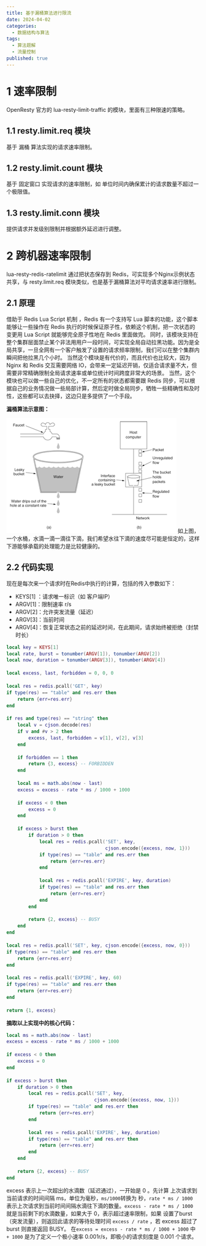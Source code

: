 ```yaml
---
title: 基于漏桶算法进行限流
date: 2024-04-02
categories:
  - 数据结构与算法
tags:
  - 算法题解
  - 流量控制
published: true
---
```

# 1 速率限制
OpenResty 官方的 lua-resty-limit-traffic 的模块，里面有三种限速的策略。

## 1.1 resty.limit.req 模块

基于 漏桶 算法实现的请求速率限制。

## 1.2 resty.limit.count 模块

基于 固定窗口 实现请求的速率限制，如 单位时间内确保累计的请求数量不超过一个极限值。

## 1.3 resty.limit.conn 模块

提供请求并发级别限制并根据额外延迟进行调整。

# 2 跨机器速率限制

lua-resty-redis-ratelimit 通过把状态保存到 Redis，可实现多个Nginx示例状态共享，与 resty.limit.req 模块类似，也是基于漏桶算法对平均请求速率进行限制。
## 2.1 原理
借助于 Redis Lua Script 机制 ，Redis 有一个支持写 Lua 脚本的功能，这个脚本能够让一些操作在 Redis 执行的时候保证原子性，依赖这个机制，把一次状态的变更用 Lua Script 就能够完全原子性地在 Redis 里面做完。
同时，该模块支持在整个集群层⾯禁⽌某个非法⽤用户一段时间，可实现全局自动拉⿊功能。因为是全局共享，一旦全网有一个客户触发了设置的请求频率限制，我们可以在整个集群内瞬间把他拉黑几个小时。
当然这个模块是有代价的，而且代价也比较大，因为 Nginx 和 Redis 交互需要网络 IO，会带来一定延迟开销，仅适合请求量不大，但需要非常精确限制全局请求速率或单位统计时间跨度非常大的场景。
当然，这个模块也可以做一些自己的优化，不一定所有的状态都需要跟 Redis 同步，可以根据自己的业务情况做一些局部计算，然后定时做全局同步，牺牲一些精确性和及时性，这些都可以去抉择，这边只是多提供了一个手段。

**漏桶算法示意图：**

![](https://raw.githubusercontent.com/BaihlUp/Figurebed/master/2024/20240402111705.png)
如上图，一个水桶，水滴一滴一滴往下滴，我们希望水往下滴的速度尽可能是恒定的，这样下游能够承载的处理能力是比较健康的。
## 2.2 代码实现

现在是每次来一个请求时在Redis中执行的计算，包括的传入参数如下：
- KEYS[1] ：请求唯一标识（如 客户端IP）
- ARGV[1]：限制速率 r/s
- ARGV[2]：允许突发流量（延迟）
- ARGV[3]：当前时间
- ARGV[4]：恢复正常状态之前的延迟时间，在此期间，请求始终被拒绝（封禁时长）

```lua
local key = KEYS[1]
local rate, burst = tonumber(ARGV[1]), tonumber(ARGV[2])
local now, duration = tonumber(ARGV[3]), tonumber(ARGV[4])

local excess, last, forbidden = 0, 0, 0

local res = redis.pcall('GET', key)
if type(res) == "table" and res.err then
    return {err=res.err}
end

if res and type(res) == "string" then
    local v = cjson.decode(res)
    if v and #v > 2 then
        excess, last, forbidden = v[1], v[2], v[3]
    end

    if forbidden == 1 then
        return {3, excess} -- FORBIDDEN
    end

    local ms = math.abs(now - last)
    excess = excess - rate * ms / 1000 + 1000

    if excess < 0 then
        excess = 0
    end

    if excess > burst then
        if duration > 0 then
            local res = redis.pcall('SET', key,
                                    cjson.encode({excess, now, 1}))
            if type(res) == "table" and res.err then
                return {err=res.err}
            end

            local res = redis.pcall('EXPIRE', key, duration)
            if type(res) == "table" and res.err then
                return {err=res.err}
            end
        end

        return {2, excess} -- BUSY
    end
end

local res = redis.pcall('SET', key, cjson.encode({excess, now, 0}))
if type(res) == "table" and res.err then
    return {err=res.err}
end

local res = redis.pcall('EXPIRE', key, 60)
if type(res) == "table" and res.err then
    return {err=res.err}
end

return {1, excess}
```

**摘取以上实现中的核心代码：**
```lua
local ms = math.abs(now - last)
excess = excess - rate * ms / 1000 + 1000

if excess < 0 then
	excess = 0
end

if excess > burst then
	if duration > 0 then
		local res = redis.pcall('SET', key,
								cjson.encode({excess, now, 1}))
		if type(res) == "table" and res.err then
			return {err=res.err}
		end

		local res = redis.pcall('EXPIRE', key, duration)
		if type(res) == "table" and res.err then
			return {err=res.err}
		end
	end

	return {2, excess} -- BUSY
end
```
excess 表示上一次超出的水滴数（延迟通过），一开始是 0 。先计算 上次请求到当前请求的时间间隔 ms，单位为毫秒，`ms/1000`转换为 秒，`rate * ms / 1000` 表示上次请求到当前时间间隔水滴往下滴的数量。`excess - rate * ms / 1000` 就是当前剩下的水滴数量，如果大于 0，表示超过速率限制，如果 设置了burst（突发流量），则返回此请求的等待处理时间 `excess / rate` ，若 excess 超过了 burst 则直接返回 BUSY。
在`excess = excess - rate * ms / 1000 + 1000` 中 `+ 1000` 是为了定义一个极小速率 0.001r/s，即极小的请求刻度是 0.001 个请求。